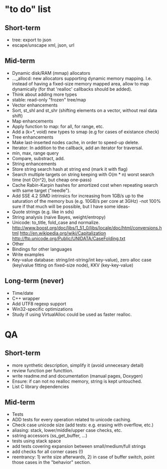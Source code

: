 "to do" list
===

Short-term
---
* tree: export to json
* escape/unscape xml, json, url

Mid-term
---

* Dynamic disk/RAM (mmap) allocators
 * ..._allocd: new allocators supporting dynamic memory mapping. I.e. instead of having a fixed-size memory mapped area, allow to map dynamically (for that 'realloc' callbacks should be added).
* Think about adding more types
 * stable: read-only "frozen" tree/map
* Vector enhancements
 * Sort, st_shl and st_shr (shifting elements on a vector, without real data shift)
* Map enhancements
 * Apply function to map: for all, for range, etc.
 * Add a (k=\*, void) new types to smap (e.g for cases of existance check)
* Tree enhancements
 * Make last-inserted nodes cache, in order to speed-up delete.
 * Iterator: In addition to the callback, add an iterator for traversal.
 * min, max, range query
 * Compare, substract, add.
* String enhancements
 * Store string search hash at string end (mark it with flag)
 * Search multiple targets on string keeping with O(m * n) worst search time (not O(n^2), but cheap one-pass)
 * Cache Rabin-Karpin hashes for amortized cost when repeating search with same target ("needle").
 * Add SSE 4.2 SIMD intrinsics for increasing from 1GB/s up to the saturation of the memory bus (e.g. 10GB/s per core at 3GHz) \-not 100% sure if that much will be possible, but I have some ideas\-
 * Quote strings (e.g. like in sds)
 * String analysis (naive Bayes, weight/entropy)
 * Unicode: to_title, fold_case and normalize. http://www.boost.org/doc/libs/1_51_0/libs/locale/doc/html/conversions.html http://en.wikipedia.org/wiki/Capitalization http://ftp.unicode.org/Public/UNIDATA/CaseFolding.txt
* Other
 * Bindings for other languages
* Write examples
 * Key-value database: string/int-string/int key-value), zero alloc case (key/value fitting on fixed-size node), KKV (key-key-value)

Long-term (never)
---

* Time/date
* C++ wrapper
* Add UTF8 regexp support
* Win32-specific optimizations
 * Study if using VirtualAlloc could be used as faster realloc.

QA
===

Short-term
---

* more synthetic description, simplify it (avoid unnecesary detail)
* review function per functtion.
* write readme.md and documentation (manual pages, Doxygen)
* Ensure: if can not no realloc memory, string is kept untouched.
* List C library dependencies

Mid-term
---

* Tests
 * ADD tests for every operation related to unicode caching.
 *  Check case unicode size (add tests: e.g. erasing with overflow, etc.)
 * aliasing: stack, lower/middle/upper case checks, etc.
 * sstring accessors (ss_get_buffer, ...)
 * tests using stack space
 * add tests covering expansion between small/medium/full strings
 * add checks for all corner cases (!)
 * reentrancy: 1) write size afterwards, 2) in case of buffer switch, point those cases in the "behavior" section.

